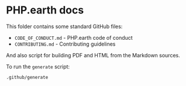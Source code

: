 # PHP.earth docs

This folder contains some standard GitHub files:

* `CODE_OF_CONDUCT.md` - PHP.earth code of conduct
* `CONTRIBUTING.md` - Contributing guidelines

And also script for building PDF and HTML from the Markdown sources.

To run the `generate` script:

```bash
.github/generate
```
